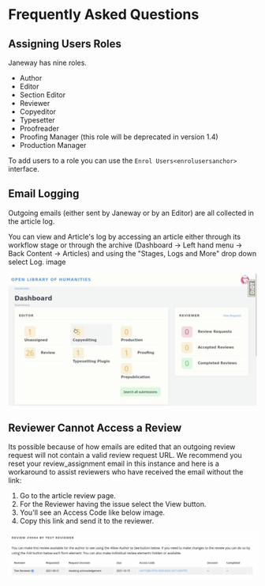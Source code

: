 # Frequently Asked Questions

## Assigning Users Roles

Janeway has nine roles.

  - Author
  - Editor
  - Section Editor
  - Reviewer
  - Copyeditor
  - Typesetter
  - Proofreader
  - Proofing Manager (this role will be deprecated in version 1.4)
  - Production Manager

To add users to a role you can use the `Enrol Users<enrolusersanchor>`
interface.

## Email Logging

Outgoing emails (either sent by Janeway or by an Editor) are all
collected in the article log.

You can view and Article's log by accessing an article either through
its workflow stage or through the archive (Dashboard -\> Left hand menu
-\> Back Content -\> Articles) and using the "Stages, Logs and More"
drop down select Log. image

![](nstatic/log_page.gif)

## Reviewer Cannot Access a Review

Its possible because of how emails are edited that an outgoing review
request will not contain a valid review request URL. We recommend you
reset your review\_assignment email in this instance and here is a
workaround to assist reviewers who have received the email without the
link:

1.  Go to the article review page.
2.  For the Reviewer having the issue select the View button.
3.  You'll see an Access Code like below image.
4.  Copy this link and send it to the reviewer.

![](nstatic/view_review.png)
